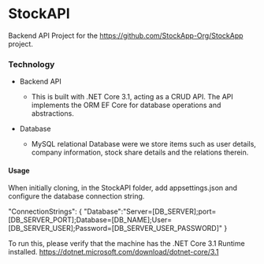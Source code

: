# StockAPI
Backend API Project for the https://github.com/StockApp-Org/StockApp project.

### Technology
* Backend API
  - This is built with .NET Core 3.1, acting as a CRUD API.
 The API implements the ORM EF Core for database operations and abstractions.

* Database
  - MySQL relational Database were we store items such as user details, company information, stock share details and the relations therein.

#### Usage
When initially cloning, in the StockAPI folder, add appsettings.json and configure the database connection string.

"ConnectionStrings": {
  "Database":"Server=[DB_SERVER];port=[DB_SERVER_PORT];Database=[DB_NAME];User=[DB_SERVER_USER];Password=[DB_SERVER_USER_PASSWORD]"
  }

To run this, please verify that the machine has the .NET Core 3.1 Runtime installed.
https://dotnet.microsoft.com/download/dotnet-core/3.1
